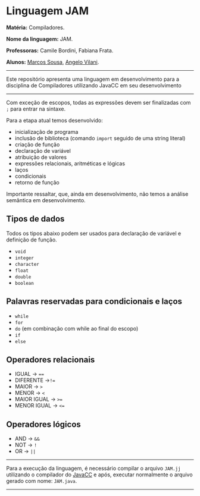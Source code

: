 # Linguagem JAM

**Matéria:** Compiladores.

**Nome da linguagem:** JAM.

**Professoras:** Camile Bordini, Fabiana Frata.

**Alunos:** [Marcos Sousa](https://github.com/molsousa), [Angelo Vilani](https://github.com/AngelV-c).

---

Este repositório apresenta uma linguagem em desenvolvimento para a disciplina de Compiladores utilizando JavaCC em seu desenvolvimento

---

Com exceção de escopos, todas as expressões devem ser finalizadas com `;` para entrar na sintaxe. 

Para a etapa atual temos desenvolvido:

- inicialização de programa
- inclusão de biblioteca (comando `import` seguido de uma string literal)
- criação de função
- declaração de variável
- atribuição de valores
- expressões relacionais, aritméticas e lógicas
- laços
- condicionais
- retorno de função

Importante ressaltar, que, ainda em desenvolvimento, não temos a análise semântica em desenvolvimento.

## Tipos de dados

Todos os tipos abaixo podem ser usados para declaração de variável e definição de função. 

- `void`
- `integer`
- `character`
- `float`
- `double`
- `boolean`

## Palavras reservadas para condicionais e laços

- `while`
- `for`
- `do` (em combinação com while ao final do escopo)
- `if`
- `else`

## Operadores relacionais

- IGUAL → `==`
- DIFERENTE →`!=`
- MAIOR → `>`
- MENOR → `<`
- MAIOR IGUAL → `>=`
- MENOR IGUAL → `<=`
	
## Operadores lógicos

- AND → `&&`
- NOT → `!`
- OR → `||`

---

Para a execução da linguagem, é necessário compilar o arquivo `JAM.jj` utilizando o compilador do [JavaCC](https://javacc.github.io/javacc/) e após, executar normalmente o arquivo gerado com nome: `JAM.java`.

---